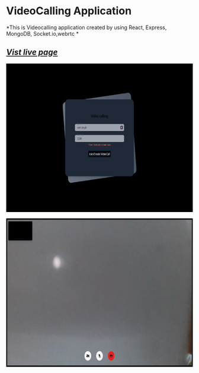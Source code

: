 # VideoCalling Application
*This is Videocalling application created by using React, Express, MongoDB, Socket.io,webrtc *

## *[Vist live page](https://ravisingh-videocalling.vercel.app)*

<p align="center" ><img src="https://github.com/ravisingh9302/videocalling/blob/main/client/public/Screenshot1.png" alt="" height="400px"></p>
<p align="center" ><img src="https://github.com/ravisingh9302/videocalling/blob/main/client/public/Screenshot2.png" alt="" height="400px"></p>